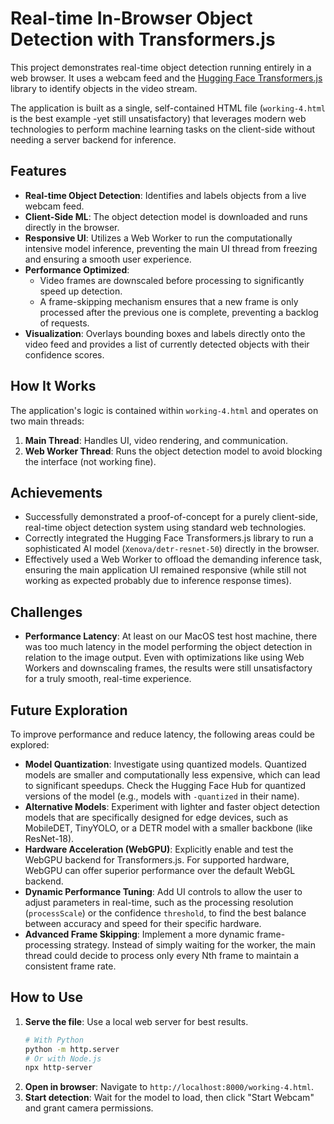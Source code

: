 # Real-time In-Browser Object Detection with Transformers.js

This project demonstrates real-time object detection running entirely in a web browser. It uses a webcam feed and the [Hugging Face Transformers.js](https://huggingface.co/docs/transformers.js) library to identify objects in the video stream.

The application is built as a single, self-contained HTML file (`working-4.html` is the best example -yet still unsatisfactory)
that leverages modern web technologies to perform machine learning tasks on the client-side without
needing a server backend for inference.

## Features

- **Real-time Object Detection**: Identifies and labels objects from a live webcam feed.
- **Client-Side ML**: The object detection model is downloaded and runs directly in the browser.
- **Responsive UI**: Utilizes a Web Worker to run the computationally intensive model inference, preventing the main UI thread from freezing and ensuring a smooth user experience.
- **Performance Optimized**:
    - Video frames are downscaled before processing to significantly speed up detection.
    - A frame-skipping mechanism ensures that a new frame is only processed after the previous one is complete, preventing a backlog of requests.
- **Visualization**: Overlays bounding boxes and labels directly onto the video feed and provides a list of currently detected objects with their confidence scores.

## How It Works

The application's logic is contained within `working-4.html` and operates on two main threads:

1.  **Main Thread**: Handles UI, video rendering, and communication.
2.  **Web Worker Thread**: Runs the object detection model to avoid blocking the interface (not working fine).

## Achievements

- Successfully demonstrated a proof-of-concept for a purely client-side, real-time object detection system using standard web technologies.
- Correctly integrated the Hugging Face Transformers.js library to run a sophisticated AI model (`Xenova/detr-resnet-50`) directly in the browser.
- Effectively used a Web Worker to offload the demanding inference task, ensuring the main application UI remained responsive (while still not working as expected probably due to inference response times).

## Challenges

- **Performance Latency**: At least on our MacOS test host machine, there was too much latency in the model performing the object detection in relation to the image output. Even with optimizations like using Web Workers and downscaling frames, the results were still unsatisfactory for a truly smooth, real-time experience.

## Future Exploration

To improve performance and reduce latency, the following areas could be explored:

- **Model Quantization**: Investigate using quantized models. Quantized models are smaller and computationally less expensive, which can lead to significant speedups. Check the Hugging Face Hub for quantized versions of the model (e.g., models with `-quantized` in their name).
- **Alternative Models**: Experiment with lighter and faster object detection models that are specifically designed for edge devices, such as MobileDET, TinyYOLO, or a DETR model with a smaller backbone (like ResNet-18).
- **Hardware Acceleration (WebGPU)**: Explicitly enable and test the WebGPU backend for Transformers.js. For supported hardware, WebGPU can offer superior performance over the default WebGL backend.
- **Dynamic Performance Tuning**: Add UI controls to allow the user to adjust parameters in real-time, such as the processing resolution (`processScale`) or the confidence `threshold`, to find the best balance between accuracy and speed for their specific hardware.
- **Advanced Frame Skipping**: Implement a more dynamic frame-processing strategy. Instead of simply waiting for the worker, the main thread could decide to process only every Nth frame to maintain a consistent frame rate.

## How to Use

1.  **Serve the file**: Use a local web server for best results.
    ```bash
    # With Python
    python -m http.server
    # Or with Node.js
    npx http-server
    ```
2.  **Open in browser**: Navigate to `http://localhost:8000/working-4.html`.
3.  **Start detection**: Wait for the model to load, then click "Start Webcam" and grant camera permissions.
